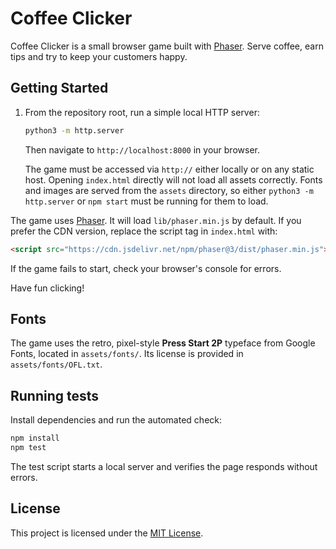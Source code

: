 # Coffee Clicker

Coffee Clicker is a small browser game built with [Phaser](https://phaser.io/). Serve coffee, earn tips and try to keep your customers happy.

## Getting Started

1. From the repository root, run a simple local HTTP server:

   ```bash
   python3 -m http.server
   ```

   Then navigate to `http://localhost:8000` in your browser.

   The game must be accessed via `http://` either locally or on any static host. Opening `index.html` directly will not load all assets correctly. Fonts and images are served from the `assets` directory, so either `python3 -m http.server` or `npm start` must be running for them to load.

The game uses [Phaser](https://phaser.io/). It will load `lib/phaser.min.js` by default. If you prefer the CDN version, replace the script tag in `index.html` with:

```html
<script src="https://cdn.jsdelivr.net/npm/phaser@3/dist/phaser.min.js"></script>
```

If the game fails to start, check your browser's console for errors.

Have fun clicking!

## Fonts

The game uses the retro, pixel-style **Press Start 2P** typeface from Google Fonts, located in `assets/fonts/`. Its license is provided in `assets/fonts/OFL.txt`.

## Running tests

Install dependencies and run the automated check:

```bash
npm install
npm test
```

The test script starts a local server and verifies the page responds without errors.

## License

This project is licensed under the [MIT License](LICENSE).

